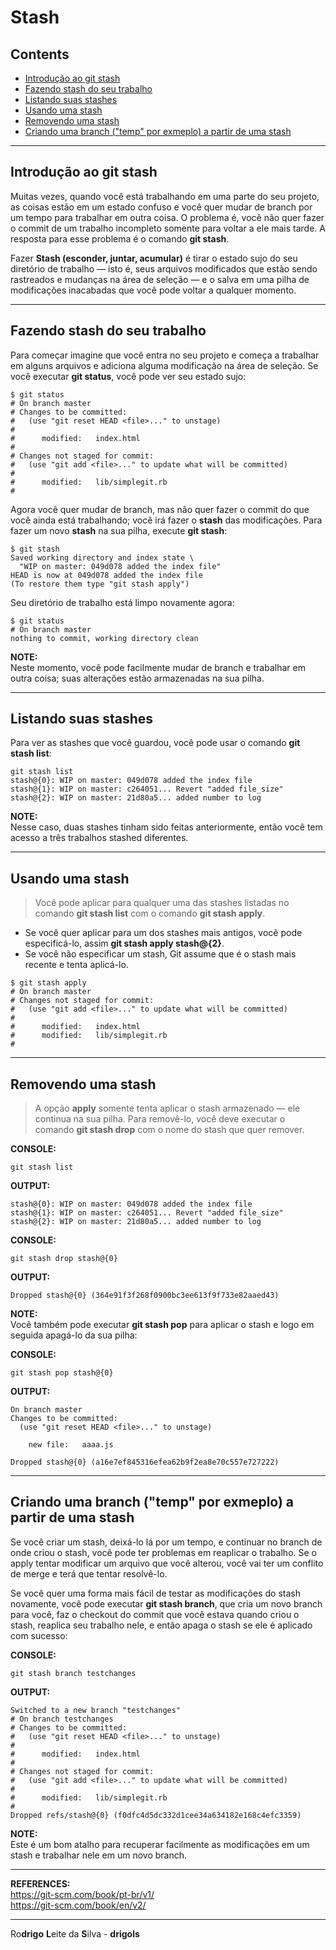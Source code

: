 # Stash  

## Contents

 - [Introdução ao git stash](#intro)
 - [Fazendo stash do seu trabalho](#create-stash)
 - [Listando suas stashes](#list)
 - [Usando uma stash](#using-stash)
 - [Removendo uma stash](#drop)
 - [Criando uma branch ("temp" por exmeplo) a partir de uma stash](#stash-to-branch)

---

<div id="intro"></div>

## Introdução ao git stash

Muitas vezes, quando você está trabalhando em uma parte do seu projeto, as coisas estão em um estado confuso e você quer mudar de branch por um tempo para trabalhar em outra coisa. O problema é, você não quer fazer o commit de um trabalho incompleto somente para voltar a ele mais tarde. A resposta para esse problema é o comando <strong>git stash</strong>.

Fazer <strong>Stash (esconder, juntar, acumular)</strong> é tirar o estado sujo do seu diretório de trabalho — isto é, seus arquivos modificados que estão sendo rastreados e mudanças na área de seleção — e o salva em uma pilha de modificações inacabadas que você pode voltar a qualquer momento.

---

<div id="create-stash"></div>

## Fazendo stash do seu trabalho

Para começar imagine que você entra no seu projeto e começa a trabalhar em alguns arquivos e adiciona alguma modificação na área de seleção. Se você executar <strong>git status</strong>, você pode ver seu estado sujo:

```
$ git status
# On branch master
# Changes to be committed:
#   (use "git reset HEAD <file>..." to unstage)
#
#      modified:   index.html
#
# Changes not staged for commit:
#   (use "git add <file>..." to update what will be committed)
#
#      modified:   lib/simplegit.rb
#  
```

Agora você quer mudar de branch, mas não quer fazer o commit do que você ainda está trabalhando; você irá fazer o **stash** das modificações. Para fazer um novo **stash** na sua pilha, execute <strong>git stash</strong>:  

```
$ git stash
Saved working directory and index state \
  "WIP on master: 049d078 added the index file"
HEAD is now at 049d078 added the index file
(To restore them type "git stash apply")  
```

Seu diretório de trabalho está limpo novamente agora:

```
$ git status
# On branch master
nothing to commit, working directory clean
```

**NOTE:**  
Neste momento, você pode facilmente mudar de branch e trabalhar em outra coisa; suas alterações estão armazenadas na sua pilha.

---

<div id="list"></div>

## Listando suas stashes

Para ver as stashes que você guardou, você pode usar o comando <strong>git stash list</strong>:

```  
git stash list
stash@{0}: WIP on master: 049d078 added the index file
stash@{1}: WIP on master: c264051... Revert "added file_size"
stash@{2}: WIP on master: 21d80a5... added number to log 
```

**NOTE:**  
Nesse caso, duas stashes tinham sido feitas anteriormente, então você tem acesso a três trabalhos stashed diferentes.

---

<div id="using-stash"></div>

## Usando uma stash

> Você pode aplicar para qualquer uma das stashes listadas no comando **git stash list** com o comando **git stash apply**.

 - Se você quer aplicar para um dos stashes mais antigos, você pode especificá-lo, assim <strong>git stash apply stash@{2}</strong>.
 - Se você não especificar um stash, Git assume que é o stash mais recente e tenta aplicá-lo.

```
$ git stash apply
# On branch master
# Changes not staged for commit:
#   (use "git add <file>..." to update what will be committed)
#
#      modified:   index.html
#      modified:   lib/simplegit.rb
#  
```

---

<div id="drop"></div>

## Removendo uma stash

> A opção **apply** somente tenta aplicar o stash armazenado — ele continua na sua pilha. Para removê-lo, você deve executar o comando <strong>git stash drop</strong> com o nome do stash que quer remover.

**CONSOLE:**
```
git stash list
```

**OUTPUT:**
```
stash@{0}: WIP on master: 049d078 added the index file
stash@{1}: WIP on master: c264051... Revert "added file_size"
stash@{2}: WIP on master: 21d80a5... added number to log
```

**CONSOLE:**
```
git stash drop stash@{0}
```

**OUTPUT:**
```
Dropped stash@{0} (364e91f3f268f0900bc3ee613f9f733e82aaed43)  
```

**NOTE:**  
Você também pode executar <strong>git stash pop</strong> para aplicar o stash e logo em seguida apagá-lo da sua pilha:  

**CONSOLE:**
```  
git stash pop stash@{0}
```

**OUTPUT:**
``` 
On branch master
Changes to be committed:
  (use "git reset HEAD <file>..." to unstage)

	new file:   aaaa.js

Dropped stash@{0} (a16e7ef845316efea62b9f2ea8e70c557e727222)  
```

---

<div id="stash-to-branch"></div>

## Criando uma branch ("temp" por exmeplo) a partir de uma stash

Se você criar um stash, deixá-lo lá por um tempo, e continuar no branch de onde criou o stash, você pode ter problemas em reaplicar o trabalho. Se o apply tentar modificar um arquivo que você alterou, você vai ter um conflito de merge e terá que tentar resolvê-lo.

Se você quer uma forma mais fácil de testar as modificações do stash novamente, você pode executar <strong>git stash branch</strong>, que cria um novo branch para você, faz o checkout do commit que você estava quando criou o stash, reaplica seu trabalho nele, e então apaga o stash se ele é aplicado com sucesso:

**CONSOLE:**
```
git stash branch testchanges
```

**OUTPUT:**
```
Switched to a new branch "testchanges"
# On branch testchanges
# Changes to be committed:
#   (use "git reset HEAD <file>..." to unstage)
#
#      modified:   index.html
#
# Changes not staged for commit:
#   (use "git add <file>..." to update what will be committed)
#
#      modified:   lib/simplegit.rb
#
Dropped refs/stash@{0} (f0dfc4d5dc332d1cee34a634182e168c4efc3359)
```

**NOTE:**  
Este é um bom atalho para recuperar facilmente as modificações em um stash e trabalhar nele em um novo branch.

---

**REFERENCES:**  
https://git-scm.com/book/pt-br/v1/  
https://git-scm.com/book/en/v2/  

---

Ro**drigo** **L**eite da **S**ilva - **drigols**

